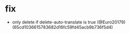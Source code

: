 # fix

* only delete if delete-auto-translate is true (@Euro20179) (65cd1036615783682d16fc59fd45acb9b736f5d4)


